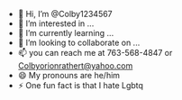 - 👋 Hi, I’m @Colby1234567
- 👀 I’m interested in ...
- 🌱 I’m currently learning ...
- 💞️ I’m looking to collaborate on ...
- 📫 you can reach me at 763-568-4847 or Colbyorionrathert@yahoo.com
- 😄 My pronouns are he/him
- ⚡ One fun fact is that I hate Lgbtq

<!---
Colby1234567/Colby1234567 is a ✨ special ✨ repository because its `README.md` (this file) appears on your GitHub profile.
You can click the Preview link to take a look at your changes.
--->
